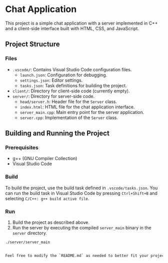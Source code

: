 # Chat Application

This project is a simple chat application with a server implemented in C++ and a client-side interface built with HTML, CSS, and JavaScript.

## Project Structure

### Files

- `.vscode/`: Contains Visual Studio Code configuration files.
  - `launch.json`: Configuration for debugging.
  - `settings.json`: Editor settings.
  - `tasks.json`: Task definitions for building the project.
- `client/`: Directory for client-side code (currently empty).
- `server/`: Directory for server-side code.
  - `head/server.h`: Header file for the `Server` class.
  - `index.html`: HTML file for the chat application interface.
  - `server_main.cpp`: Main entry point for the server application.
  - `server.cpp`: Implementation of the `Server` class.

## Building and Running the Project

### Prerequisites

- g++ (GNU Compiler Collection)
- Visual Studio Code

### Build

To build the project, use the build task defined in `.vscode/tasks.json`. You can run the build task in Visual Studio Code by pressing `Ctrl+Shift+B` and selecting `C/C++: g++ build active file`.

### Run

1. Build the project as described above.
2. Run the server by executing the compiled `server_main` binary in the `server` directory.

```sh
./server/server_main


Feel free to modify the `README.md` as needed to better fit your project.
